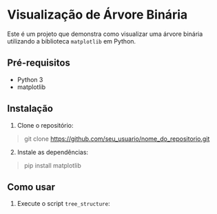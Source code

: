 # Visualização de Árvore Binária

Este é um projeto que demonstra como visualizar uma árvore binária utilizando a biblioteca `matplotlib` em Python.

## Pré-requisitos

- Python 3
- matplotlib

## Instalação

1. Clone o repositório:

> git clone https://github.com/seu_usuario/nome_do_repositorio.git

2. Instale as dependências:

> pip install matplotlib

## Como usar

1. Execute o script `tree_structure`:
